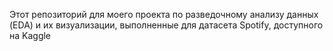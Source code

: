 Этот репозиторий для моего проекта по разведочному анализу данных (EDA) и их визуализации, выполненные для датасета Spotify, доступного на Kaggle
